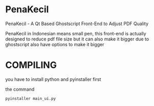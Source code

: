 # PenaKecil
PenaKecil - A Qt Based Ghostscript Front-End to Adjust PDF Quality


PenaKecil in Indonesian means small pen, this front-end is actually designed to reduce pdf file size but it can also make it bigger due to ghostscript also have options to make it bigger

# COMPILING

you have to install python and pyinstaller first

the command

`pyinstaller main_ui.py`
